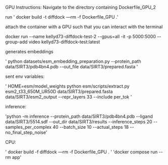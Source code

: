 
GPU Instructions:
Navigate to the directory containing Dockerfile_GPU_2

run 
  ' docker build -t diffdock —rm -f Dockerfile_GPU .'
  
attach the container with a GPU such that you can interact with the terminal 

docker run --name kellyd73-diffdock-test-2 --gpus=all -it -p 5000:5000 --group-add video kellyd73-diffdock-test:latest

generates embeddings 

  ' python datasets/esm_embedding_preparation.py --protein_path data/SIRT3/pdb4bn4.pdb --out_file data/SIRT3/prepared.fasta '
  
  
sent env variables:

  ' HOME=esm/model_weights python esm/scripts/extract.py esm2_t33_650M_UR50D data/SIRT3/prepared.fasta data/SIRT3/esm2_output --repr_layers 33 --include per_tok '
  
inference:

'python -m inference --protein_path data/SIRT3/pdb4bn4.pdb --ligand data/SIRT3/5514.sdf --out_dir data/SIRT3/results --inference_steps 20 --samples_per_complex 40 --batch_size 10 --actual_steps 18 --no_final_step_noise'

CPU:

  ' docker build -f diffdock —rm -f Dockerfile_GPU . '
  'docker compose run --rm app'
  
  
  
  
